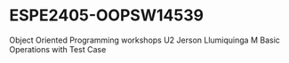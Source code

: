 # ESPE2405-OOPSW14539 
Object Oriented Programming workshops U2 Jerson Llumiquinga M 
Basic Operations with Test Case
